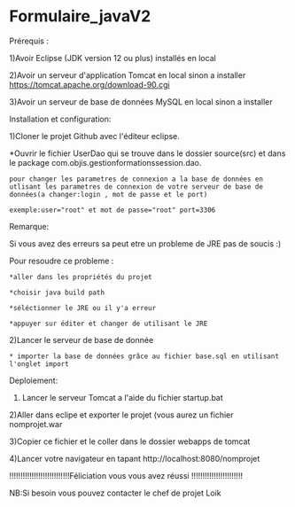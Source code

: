 # Formulaire_javaV2

Prérequis :

1)Avoir  Eclipse (JDK version 12 ou plus) installés en local

2)Avoir un serveur d'application Tomcat en local sinon a installer https://tomcat.apache.org/download-90.cgi

3)Avoir un serveur de base de données  MySQL en local sinon a installer 


Installation et configuration:

1)Cloner le projet Github avec l'éditeur eclipse.

   *Ouvrir le fichier UserDao qui se trouve dans le dossier source(src) et dans le package com.objis.gestionformationssession.dao. 
   
	pour changer les parametres de connexion a la base de données en utlisant les parametres de connexion de votre serveur de base de données(a changer:login , mot de passe et le port)
	
	exemple:user="root" et mot de passe="root" port=3306
	
Remarque:

Si vous avez des erreurs sa peut etre un probleme de JRE pas de soucis :)

Pour resoudre ce probleme :

	*aller dans les propriétés du projet
	
	*choisir java build path
	
	*séléctionner le JRE ou il y'a erreur 
	
	*appuyer sur éditer et changer de utilisant le JRE 

2)Lancer le serveur de base de donnée

	* importer la base de données grâce au fichier base.sql en utilisant l'onglet import

Deploiement:

1) Lancer le serveur Tomcat a l'aide du fichier startup.bat

2)Aller dans eclipe et exporter le projet (vous aurez un fichier nomprojet.war

3)Copier ce fichier et le coller dans le dossier webapps de tomcat

4)Lancer votre navigateur en tapant http://localhost:8080/nomprojet 

!!!!!!!!!!!!!!!!!!!!!!!!!!!Féliciation vous vous avez réussi !!!!!!!!!!!!!!!!!!!!!!!

NB:Si besoin vous pouvez contacter le chef de projet Loik
